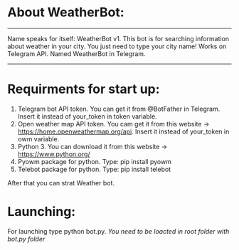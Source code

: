 # About WeatherBot:
_____________________________________________
Name speaks for itself:
WeatherBot v1.
This bot is for searching information about weather in your city.
You just need to type your city name!
Works on Telegram API.
Named WeatherBot in Telegram.
_____________________________________________
# Requirments for start up:
1. Telegram bot API token. You can get it from @BotFather in Telegram. Insert it instead of your_token in token variable.
2. Open weather map API token. You cam get it from this website -> https://home.openweathermap.org/api. Insert it instead of your_token in owm variable.
3. Python 3. You can download it from this website -> https://www.python.org/
4. Pyowm package for python. Type: pip install pyowm
5. Telebot package for python. Type: pip install telebot

After that you can strat Weather bot.
# Launching:
For launching type python bot.py.
*You need to be loacted in root folder with bot.py folder*

